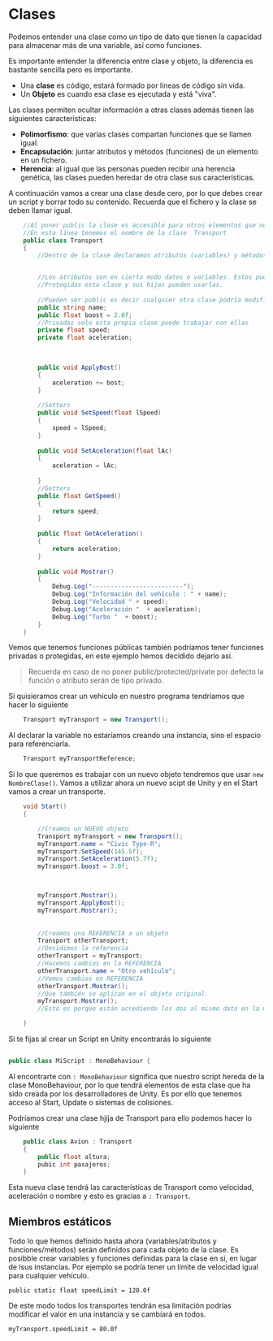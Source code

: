 # Clases
Podemos entender una clase como un tipo de dato que tienen la capacidad para almacenar más de una variable, así como funciones.

Es importante entender la diferencia entre clase y objeto, la diferencia es bastante sencilla pero es importante.

- Una **clase** es código, estará formado por líneas de código sin vida.
- Un **Objeto** es cuando esa clase es ejecutada y está "viva".

Las clases permiten ocultar información a otras clases además tienen las siguientes características:

* **Polimorfismo**: que varias clases compartan funciones que se llamen igual.
* **Encapsulación**: juntar atributos y métodos (funciones) de un elemento en un fichero.
* **Herencia**: al igual que las personas pueden recibir una herencia genética, las clases pueden heredar de otra clase sus características.


A continuación vamos a crear una clase desde cero, por lo que debes crear un script y borrar todo su contenido. Recuerda que el fichero y la clase se deben llamar igual.

```csharp
    //Al poner public la clase es accesible para otros elementos que no pertenezcan a este ámbito
    //En esta línea tenemos el nombre de la clase  Transport
    public class Transport
    {
        //Dentro de la clase declaramos atributos (variables) y métodos (funciones)


        //Los atributos son en cierto modo datos o variables. Estos pueden ser protected, public o privadas.
        //Protegidas esta clase y sus hijas pueden usarlas.
        
        //Pueden ser public es decir cualquier otra clase podría modificarlas y leerlas
        public string name;
        public float boost = 2.0f;
        //Privadas solo esta propia clase puede trabajar con ellas
        private float speed;
        private float aceleration;
        
        

        public void ApplyBost()
        {
            aceleration += bost;
        }
        
        //Setters
        public void SetSpeed(float lSpeed)
        {
            speed = lSpeed;
        }
        
        public void SetAceleration(float lAc)
        {
            aceleration = lAc;
            
        }
        //Getters
        public float GetSpeed()
        {
            return speed;
        }
        
        public float GetAceleration()
        {
            return aceleration;
        }
        
        public void Mostrar()
        {
            Debug.Log("-------------------------");
            Debug.Log("Información del vehículo : " + name);
            Debug.Log("Velocidad " + speed);
            Debug.Log("Aceleración "  + aceleration);
            Debug.Log("Turbo "  + boost);
        }
    }
```
Vemos que tenemos funciones públicas también podríamos tener funciones privadas o protegidas, en este ejemplo hemos decidido dejarlo así.
> Recuerda en caso de no poner public/protected/private por defecto la función o atributo serán de tipo privado.

Si quisieramos crear un vehículo en nuestro programa tendríamos que hacer lo siguiente

```csharp
    Transport myTransport = new Transport();
```

Al declarar la variable no estaríamos creando una instancia, sino el espacio para referenciarla.

```csharp
    Transport myTransportReference;
```

Si lo que queremos es trabajar con un nuevo objeto tendremos que usar `new NombreClase()`. Vamos a utilizar ahora un nuevo scipt de Unity y en el Start vamos a crear un transporte.


```csharp
    void Start()
    {

        //Creamos un NUEVO objeto
        Transport myTransport = new Transport();
        myTransport.name = "Civic Type-R";
        myTransport.SetSpeed(145.5f);
        myTransport.SetAceleration(5.7f);
        myTransport.boost = 3.0f;



        myTransport.Mostrar();
        myTransport.ApplyBost();
        myTransport.Mostrar();
        
    
        //Creamos una REFERENCIA a un objeto
        Transport otherTransport;
        //Decidimos la referencia 
        otherTransport = myTransport;
        //Hacemos cambios en la REFERENCIA
        otherTransport.name = "Otro vehículo";
        //Vemos cambios en REFERENCIA
        otherTransport.Mostrar();
        //Que también se aplican en el objeto original.
        myTransport.Mostrar();
        //Esto es porque están accediendo los dos al mismo dato en la memoria

    }
```

Si te fijas al crear un Script en Unity encontrarás lo siguiente

```csharp

public class MiScript : MonoBehaviour {

```
Al encontrarte con `: MonoBehaviour` significa que nuestro script hereda de la clase MonoBehaviour, por lo que tendrá elementos de esta clase que ha sido creada por los desarrolladores de Unity. Es por ello que tenemos acceso al Start, Update o sistemas de colisiones.

Podríamos crear una clase hjija de Transport para ello podemos hacer lo siguiente

```csharp
    public class Avion : Transport
    {
        public float altura;
        pubic int pasajeros;
    }
```
Esta nueva clase tendrá las características de Transport como velocidad, aceleración o nombre y esto es gracias a `: Transport`.

## Miembros estáticos

Todo lo que hemos definido hasta ahora (variables/atributos y funciones/métodos) serán definidos para cada objeto de la clase. Es posibble crear variables y funciones definidas para la clase en sí, en lugar de lsus instancias. Por ejemplo se podría tener un límite de velocidad igual para cualquier vehículo.

`public static float speedLimit = 120.0f`

De este modo todos los transportes tendrán esa limitación podrías modificar el valor en una instancia y se cambiará en todos.

`myTransport.speedLimit = 80.0f`
